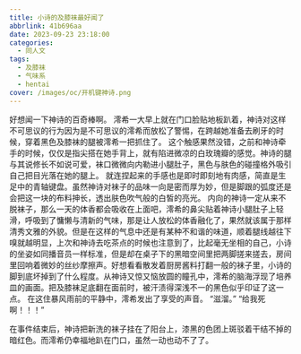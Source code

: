 ```yaml
---
title: 小诗的及膝袜最好闻了
abbrlink: 41b696aa
date: 2023-09-23 23:18:00
categories:
  - 同人文
tags:
  - 及膝袜
  - 气味系
  - hentai
cover: /images/oc/开机键神诗.png
---
```

好想闻一下神诗的百奇棒啊。
澪希一大早上就在门口脸贴地板趴着，神诗对这样不可思议的行为因为是不可思议的澪希而放松了警惕，在跨越她准备去刷牙的时候，穿着黑色及膝袜的腿被澪希一把抓住了。
这个触感果然没错，之前和神诗牵手的时候，仅仅是指尖搭在她手背上，就有陷进微凉的白玫瑰瓣的感觉。神诗的腿与其说修长不如说可爱，袜口微微向内勒进小腿肚子，黑色与肤色的碰撞格外吸引自己把目光落在她的腿上。
就连捏起来的手感也是即时即刻地有肉感，简直是生足中的青轴键盘。虽然神诗对袜子的品味一向是密而厚为妙，但是脚跟的弧度还是会把这一块的布料抻长，透出肤色吹气般的白皙的亮光。
内向的神诗一定从来不脱袜子，那么一天的体香都会吸收在上面吧，澪希的鼻尖贴着神诗小腿肚子上轻滑，呼吸到了慵懒与清新的气味，那是让人放松的体香融化了，果然就该属于那样清秀文雅的外貌。但是在这样的气息中还是有某种不和谐的味道，顺着腿线越往下嗅就越明显，上次和神诗去吃茶点的时候也注意到了，比起毫无坐相的自己，小诗的坐姿如同播音员一样标准，但是却在桌子下的黑暗空间里把两脚搓来搓去，房间里回响着微妙的丝纱摩擦声。好想看看散发着厨房酱料打翻一般的袜子里，小诗的脚到底坏掉到了什么程度。从神诗又惊又恼放圆的瞳孔中，澪希的脑海浮现了培养皿的画面。把及膝袜足底翻在面前时，被汗渍得深浅不一的黑色似乎印证了这一点。
在这住暴风雨前的平静中，澪希发出了享受的声音。
“滋溜。”
“给我死啊！！！”

在事件结束后，神诗把新洗的袜子挂在了阳台上，漆黑的色团上斑驳着干结不掉的暗红色。而澪希仍幸福地趴在门口，虽然一动也动不了了。
